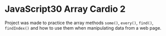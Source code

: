 # JavaScript30 Array Cardio 2

Project was made to practice the array methods `some()`, `every()`, `find()`, `findIndex()` and how to use them when manipulating data from a web page.
